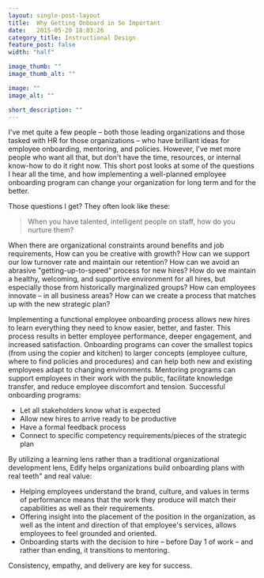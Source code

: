 ```yaml
---
layout: single-post-layout
title:  Why Getting Onboard in So Important
date:   2015-05-20 18:03:26
category_title: Instructional Design
feature_post: false
width: "half"

image_thumb: ""
image_thumb_alt: ""

image: ""
image_alt: ""

short_description: ""
---
```


I've met quite a few people – both those leading organizations and those tasked with HR for those organizations – who have brilliant ideas for employee onboarding, mentoring, and policies. However, I've met more people who want all that, but don't have the time, resources, or internal know-how to do it right now. This short post looks at some of the questions I hear all the time, and how implementing a well-planned employee onboarding program can change your organization for long term and for the better.

Those questions I get? They often look like these:

> When you have talented, intelligent people on staff, how do you nurture them?

When there are organizational constraints around benefits and job requirements, How can you be creative with growth? How can we support our low turnover rate and maintain our retention? How can we avoid an abrasive "getting-up-to-speed" process for new hires? How do we maintain a healthy, welcoming, and supportive environment for all hires, but especially those from historically marginalized groups? How can employees innovate – in all business areas? How can we create a process that matches up with the new strategic plan?

Implementing a functional employee onboarding process allows new hires to learn everything they need to know easier, better, and faster. This process results in better employee performance, deeper engagement, and increased satisfaction. Onboarding programs can cover the smallest topics (from using the copier and kitchen) to larger concepts (employee culture, where to find policies and procedures) and can help both new and existing employees adapt to changing environments. Mentoring programs can support employees in their work with the public, facilitate knowledge transfer, and reduce employee discomfort and tension. Successful onboarding programs:

* Let all stakeholders know what is expected
* Allow new hires to arrive ready to be productive
* Have a formal feedback process
* Connect to specific competency requirements/pieces of the strategic plan

By utilizing a learning lens rather than a traditional organizational development lens, Edify helps organizations build onboarding plans with real teeth" and real value:

* Helping employees understand the brand, culture, and values in terms of performance means that the work they produce will match their capabilities as well as their requirements.
* Offering insight into the placement of the position in the organization, as well as the intent and direction of that employee's services, allows employees to feel grounded and oriented.
* Onboarding starts with the decision to hire – before Day 1 of work – and rather than ending, it transitions to mentoring.

Consistency, empathy, and delivery are key for success.

